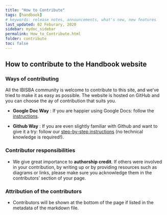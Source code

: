 ```yaml
---
title: "How to Contribute"
tags: [handbook]
# keywords: release notes, announcements, what's new, new features
last_updated: 02 Feburary, 2020
sidebar: mydoc_sidebar
permalink: How_to_Contribute.html
folder: contribute
toc: false
---
```


## How to contribute to the Handbook website 

### Ways of contributing
  All the IBISBA community is welcome to contribute to this site, and we’ve tried to make it as easy as possible. 
  The website is hosted on GitHub and you can choose the ay of contribution that suits you.   

   -	**Google Doc Way** : If you are happier using Google Docs: follow the [instructions](https://ibisba.github.io./handbook/google_doc_way.html).    
  
   -  **Github Way** : If you are even slightly familiar with Github and want to give it a try: follow our [step-by-step instructions](https://ibisba.github.io./handbook/github_way.html) (no technical knowledge is required!).  
                 
                 
### Contributor responsibilities
  
  - We give great importance to **authorship credit**. If others were involved in your contribution, by writing up or by providing resources such as diagrams or links, 
  please make sure you acknowledge them in the contributors’ section of your page.
  
### Attribution of the contributors
  - Contributors will be shown at the bottom of the page if listed in the metadata of the markdown file.
  
